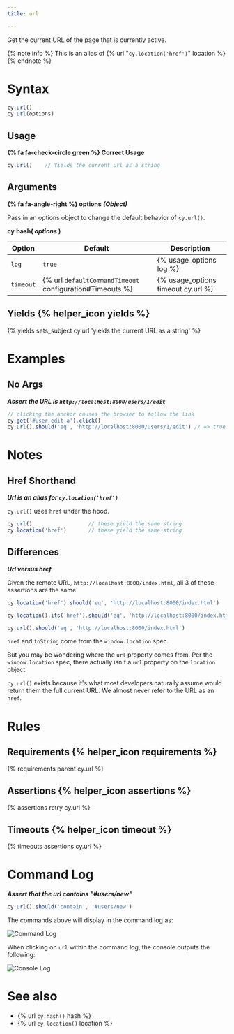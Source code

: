 ```yaml
---
title: url

---
```


Get the current URL of the page that is currently active.

{% note info %}
This is an alias of {% url "`cy.location('href')`" location %}
{% endnote %}

# Syntax

```javascript
cy.url()
cy.url(options)
```

## Usage

**{% fa fa-check-circle green %} Correct Usage**

```javascript
cy.url()    // Yields the current url as a string
```

## Arguments

**{% fa fa-angle-right %} options** ***(Object)***

Pass in an options object to change the default behavior of `cy.url()`.

**cy.hash( *options* )**

Option | Default | Description
--- | --- | ---
`log` | `true` | {% usage_options log %}
`timeout` | {% url `defaultCommandTimeout` configuration#Timeouts %} | {% usage_options timeout cy.url %}

## Yields {% helper_icon yields %}

{% yields sets_subject cy.url 'yields the current URL as a string' %}

# Examples

## No Args

***Assert the URL is `http://localhost:8000/users/1/edit`***

```javascript
// clicking the anchor causes the browser to follow the link
cy.get('#user-edit a').click()
cy.url().should('eq', 'http://localhost:8000/users/1/edit') // => true
```

# Notes

## Href Shorthand

***Url is an alias for `cy.location('href')`***

`cy.url()` uses `href` under the hood.

```javascript
cy.url()                  // these yield the same string
cy.location('href')       // these yield the same string
```

## Differences

***Url versus href***

Given the remote URL, `http://localhost:8000/index.html`, all 3 of these assertions are the same.

```javascript
cy.location('href').should('eq', 'http://localhost:8000/index.html')

cy.location().its('href').should('eq', 'http://localhost:8000/index.html')

cy.url().should('eq', 'http://localhost:8000/index.html')
```

`href` and `toString` come from the `window.location` spec.

But you may be wondering where the `url` property comes from.  Per the `window.location` spec, there actually isn't a `url` property on the `location` object.

`cy.url()` exists because it's what most developers naturally assume would return them the full current URL.  We almost never refer to the URL as an `href`.

# Rules

## Requirements {% helper_icon requirements %}

{% requirements parent cy.url %}

## Assertions {% helper_icon assertions %}

{% assertions retry cy.url %}

## Timeouts {% helper_icon timeout %}

{% timeouts assertions cy.url %}

# Command Log

***Assert that the url contains "#users/new"***

```javascript
cy.url().should('contain', '#users/new')
```

The commands above will display in the command log as:

![Command Log](/img/api/url/test-url-of-website-or-web-application.png)

When clicking on `url` within the command log, the console outputs the following:

![Console Log](/img/api/url/console-log-of-browser-url-string.png)

# See also

- {% url `cy.hash()` hash %}
- {% url `cy.location()` location %}
